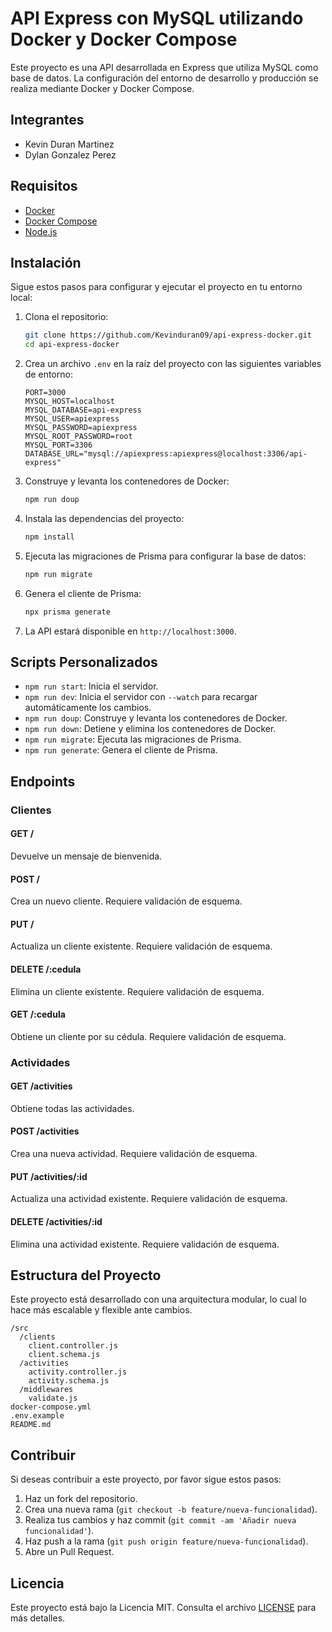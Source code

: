 # API Express con MySQL utilizando Docker y Docker Compose

Este proyecto es una API desarrollada en Express que utiliza MySQL como base de datos. La configuración del entorno de desarrollo y producción se realiza mediante Docker y Docker Compose.

## Integrantes

- Kevin Duran Martinez
- Dylan Gonzalez Perez

## Requisitos

- [Docker](https://www.docker.com/get-started)
- [Docker Compose](https://docs.docker.com/compose/install/)
- [Node.js](https://nodejs.org/)

## Instalación

Sigue estos pasos para configurar y ejecutar el proyecto en tu entorno local:

1. Clona el repositorio:
   ```sh
   git clone https://github.com/Kevinduran09/api-express-docker.git
   cd api-express-docker
   ```

2. Crea un archivo `.env` en la raíz del proyecto con las siguientes variables de entorno:
   ```env
   PORT=3000
   MYSQL_HOST=localhost
   MYSQL_DATABASE=api-express
   MYSQL_USER=apiexpress
   MYSQL_PASSWORD=apiexpress
   MYSQL_ROOT_PASSWORD=root
   MYSQL_PORT=3306
   DATABASE_URL="mysql://apiexpress:apiexpress@localhost:3306/api-express"
   ```

3. Construye y levanta los contenedores de Docker:
   ```sh
   npm run doup
   ```

4. Instala las dependencias del proyecto:
   ```sh
   npm install
   ```

5. Ejecuta las migraciones de Prisma para configurar la base de datos:
   ```sh
   npm run migrate
   ```

6. Genera el cliente de Prisma:
   ```sh
   npx prisma generate
   ```

7. La API estará disponible en `http://localhost:3000`.

## Scripts Personalizados

- `npm run start`: Inicia el servidor.
- `npm run dev`: Inicia el servidor con `--watch` para recargar automáticamente los cambios.
- `npm run doup`: Construye y levanta los contenedores de Docker.
- `npm run down`: Detiene y elimina los contenedores de Docker.
- `npm run migrate`: Ejecuta las migraciones de Prisma.
- `npm run generate`: Genera el cliente de Prisma.

## Endpoints

### Clientes

#### GET /

Devuelve un mensaje de bienvenida.

#### POST /

Crea un nuevo cliente. Requiere validación de esquema.

#### PUT /

Actualiza un cliente existente. Requiere validación de esquema.

#### DELETE /:cedula

Elimina un cliente existente. Requiere validación de esquema.

#### GET /:cedula

Obtiene un cliente por su cédula. Requiere validación de esquema.

### Actividades

#### GET /activities

Obtiene todas las actividades.

#### POST /activities

Crea una nueva actividad. Requiere validación de esquema.

#### PUT /activities/:id

Actualiza una actividad existente. Requiere validación de esquema.

#### DELETE /activities/:id

Elimina una actividad existente. Requiere validación de esquema.

## Estructura del Proyecto

Este proyecto está desarrollado con una arquitectura modular, lo cual lo hace más escalable y flexible ante cambios.

```
/src
  /clients
    client.controller.js
    client.schema.js
  /activities
    activity.controller.js
    activity.schema.js
  /middlewares
    validate.js
docker-compose.yml
.env.example
README.md
```

## Contribuir

Si deseas contribuir a este proyecto, por favor sigue estos pasos:

1. Haz un fork del repositorio.
2. Crea una nueva rama (`git checkout -b feature/nueva-funcionalidad`).
3. Realiza tus cambios y haz commit (`git commit -am 'Añadir nueva funcionalidad'`).
4. Haz push a la rama (`git push origin feature/nueva-funcionalidad`).
5. Abre un Pull Request.

## Licencia

Este proyecto está bajo la Licencia MIT. Consulta el archivo [LICENSE](LICENSE) para más detalles.
